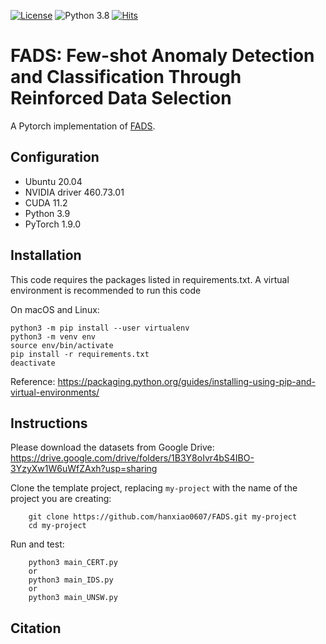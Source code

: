 [![License](https://img.shields.io/badge/License-BSD%203--Clause-red.svg)](https://github.com/hanxiao0607/FADS/blob/master/LICENSE)
![Python 3.8](https://img.shields.io/badge/3.8-blue.svg)
[![Hits](https://hits.seeyoufarm.com/api/count/incr/badge.svg?url=https%3A%2F%2Fgithub.com%2Fhanxiao0607%2FFADS&count_bg=%2379C83D&title_bg=%23555555&icon=&icon_color=%23E7E7E7&title=hits&edge_flat=false)](https://hits.seeyoufarm.com)

# FADS: Few-shot Anomaly Detection and Classification Through Reinforced Data Selection
A Pytorch implementation of [FADS]().

## Configuration
- Ubuntu 20.04
- NVIDIA driver 460.73.01 
- CUDA 11.2
- Python 3.9
- PyTorch 1.9.0

## Installation
This code requires the packages listed in requirements.txt.
A virtual environment is recommended to run this code

On macOS and Linux:  
```
python3 -m pip install --user virtualenv
python3 -m venv env
source env/bin/activate
pip install -r requirements.txt
deactivate
```
Reference: https://packaging.python.org/guides/installing-using-pip-and-virtual-environments/

## Instructions

Please download the datasets from Google Drive: https://drive.google.com/drive/folders/1B3Y8oIvr4bS4IBO-3YzyXw1W6uWfZAxh?usp=sharing

Clone the template project, replacing ``my-project`` with the name of the project you are creating:

        git clone https://github.com/hanxiao0607/FADS.git my-project
        cd my-project

Run and test:

        python3 main_CERT.py
        or
        python3 main_IDS.py
        or
        python3 main_UNSW.py

## Citation
